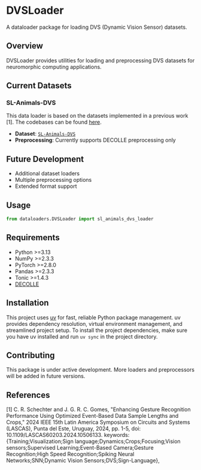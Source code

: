 # DVSLoader

A dataloader package for loading DVS (Dynamic Vision Sensor) datasets.

## Overview

DVSLoader provides utilities for loading and preprocessing DVS datasets for neuromorphic computing applications.

## Current Datasets

### SL-Animals-DVS
This data loader is based on the datasets implemented in a previous work [1]. The codebases can be found [here](https://github.com/ronichester).
 - **Dataset**: [`SL-Animals-DVS`](https://link.springer.com/article/10.1007/s10044-021-01011-w)
 - **Preprocessing**: Currently supports DECOLLE preprocessing only

## Future Development

- Additional dataset loaders
- Multiple preprocessing options
- Extended format support

## Usage

```python
from dataloaders.DVSLoader import sl_animals_dvs_loader
```

## Requirements

- Python >=3.13
- NumPy >=2.3.3
- PyTorch >=2.8.0
- Pandas >=2.3.3
- Tonic >=1.4.3
- [DECOLLE](https://github.com/nmi-lab/decolle-public.git)

## Installation

This project uses [uv](https://docs.astral.sh/uv/) for fast, reliable Python package management. uv provides dependency resolution, virtual environment management, and streamlined project setup. To install the project dependencies, make sure you have uv installed and run `uv sync` in the project directory.

## Contributing

This package is under active development. More loaders and preprocessors will be added in future versions.

## References

[1] C. R. Schechter and J. G. R. C. Gomes, "Enhancing Gesture Recognition Performance Using Optimized Event-Based Data Sample Lengths and Crops," 2024 IEEE 15th Latin America Symposium on Circuits and Systems (LASCAS), Punta del Este, Uruguay, 2024, pp. 1-5, doi: 10.1109/LASCAS60203.2024.10506133.
keywords: {Training;Visualization;Sign language;Dynamics;Crops;Focusing;Vision sensors;Supervised Learning;Event-Based Camera;Gesture Recognition;High Speed Recognition;Spiking Neural Networks;SNN;Dynamic Vision Sensors;DVS;Sign-Language},